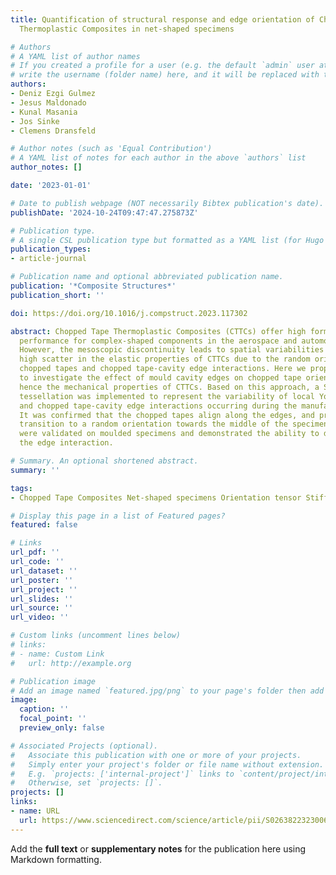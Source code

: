 ```yaml
---
title: Quantification of structural response and edge orientation of Chopped Tape
  Thermoplastic Composites in net-shaped specimens

# Authors
# A YAML list of author names
# If you created a profile for a user (e.g. the default `admin` user at `content/authors/admin/`), 
# write the username (folder name) here, and it will be replaced with their full name and linked to their profile.
authors:
- Deniz Ezgi Gulmez
- Jesus Maldonado
- Kunal Masania
- Jos Sinke
- Clemens Dransfeld

# Author notes (such as 'Equal Contribution')
# A YAML list of notes for each author in the above `authors` list
author_notes: []

date: '2023-01-01'

# Date to publish webpage (NOT necessarily Bibtex publication's date).
publishDate: '2024-10-24T09:47:47.275873Z'

# Publication type.
# A single CSL publication type but formatted as a YAML list (for Hugo requirements).
publication_types:
- article-journal

# Publication name and optional abbreviated publication name.
publication: '*Composite Structures*'
publication_short: ''

doi: https://doi.org/10.1016/j.compstruct.2023.117302

abstract: Chopped Tape Thermoplastic Composites (CTTCs) offer high formability and
  performance for complex-shaped components in the aerospace and automotive industries.
  However, the mesoscopic discontinuity leads to spatial variabilities and correspondingly
  high scatter in the elastic properties of CTTCs due to the random orientations of
  chopped tapes and chopped tape-cavity edge interactions. Here we propose a new approach
  to investigate the effect of mould cavity edges on chopped tape orientation and
  hence the mechanical properties of CTTCs. Based on this approach, a Set Voronoi
  tessellation was implemented to represent the variability of local Young’s Modulus
  and chopped tape-cavity edge interactions occurring during the manufacturing process.
  It was confirmed that the chopped tapes align along the edges, and progressively
  transition to a random orientation towards the middle of the specimen. The results
  were validated on moulded specimens and demonstrated the ability to deconvolute
  the edge interaction.

# Summary. An optional shortened abstract.
summary: ''

tags:
- Chopped Tape Composites Net-shaped specimens Orientation tensor Stiffness model

# Display this page in a list of Featured pages?
featured: false

# Links
url_pdf: ''
url_code: ''
url_dataset: ''
url_poster: ''
url_project: ''
url_slides: ''
url_source: ''
url_video: ''

# Custom links (uncomment lines below)
# links:
# - name: Custom Link
#   url: http://example.org

# Publication image
# Add an image named `featured.jpg/png` to your page's folder then add a caption below.
image:
  caption: ''
  focal_point: ''
  preview_only: false

# Associated Projects (optional).
#   Associate this publication with one or more of your projects.
#   Simply enter your project's folder or file name without extension.
#   E.g. `projects: ['internal-project']` links to `content/project/internal-project/index.md`.
#   Otherwise, set `projects: []`.
projects: []
links:
- name: URL
  url: https://www.sciencedirect.com/science/article/pii/S0263822323006487
---
```


Add the **full text** or **supplementary notes** for the publication here using Markdown formatting.

